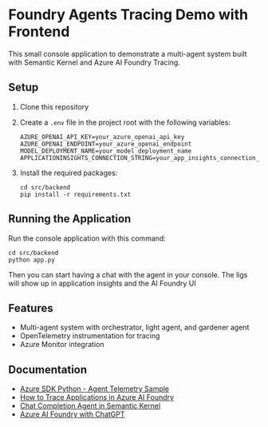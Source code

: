 # Foundry Agents Tracing Demo with Frontend

This small console application to demonstrate a multi-agent system built with Semantic Kernel and Azure AI Foundry Tracing.

## Setup

1. Clone this repository
2. Create a `.env` file in the project root with the following variables:
   ```
   AZURE_OPENAI_API_KEY=your_azure_openai_api_key
   AZURE_OPENAI_ENDPOINT=your_azure_openai_endpoint
   MODEL_DEPLOYMENT_NAME=your_model_deployment_name
   APPLICATIONINSIGHTS_CONNECTION_STRING=your_app_insights_connection_string
   ```

3. Install the required packages:
   ```
   cd src/backend
   pip install -r requirements.txt
   ```

## Running the Application

Run the console application with this command:
```
cd src/backend
python app.py
```

Then you can start having a chat with the agent in your console. The ligs will show up in application insights and the AI Foundry UI

## Features

- Multi-agent system with orchestrator, light agent, and gardener agent
- OpenTelemetry instrumentation for tracing
- Azure Monitor integration

## Documentation
- [Azure SDK Python - Agent Telemetry Sample](https://github.com/Azure/azure-sdk-for-python/blob/main/sdk/ai/azure-ai-agents/samples/agents_telemetry/sample_agents_toolset_with_azure_monitor_tracing.py)
- [How to Trace Applications in Azure AI Foundry](https://learn.microsoft.com/en-us/azure/ai-foundry/how-to/develop/trace-application)
- [Chat Completion Agent in Semantic Kernel](https://learn.microsoft.com/en-us/semantic-kernel/frameworks/agent/agent-types/chat-completion-agent?pivots=programming-language-python)
- [Azure AI Foundry with ChatGPT](https://learn.microsoft.com/en-us/azure/ai-foundry/openai/how-to/chatgpt)